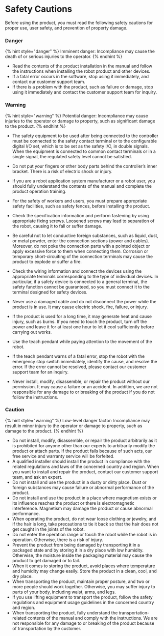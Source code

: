 ﻿# Safety Cautions

Before using the product, you must read the following safety cautions for proper use, user safety, and prevention of property damage.

### Danger

{% hint style="danger" %}
Imminent danger: Incompliance may cause the death of or serious injuries to the operator.
{% endhint %}

* Read the contents of the product installation in the manual and follow the instructions when installing the robot product and other devices.
* If a fatal error occurs in the software, stop using it immediately, and contact our customer support team.
* If there is a problem with the product, such as failure or damage, stop using it immediately and contact the customer support team for inquiry.



### Warning

{% hint style="warning" %}
Potential danger: Incompliance may cause injuries to the operator or damage to property, such as significant damage to the product.
{% endhint %}



* The safety equipment to be used after being connected to the controller must be connected to the safety contact terminal or to the configurable digital I/O set, which is to be set as the safety I/O, in double signals. When the equipment is connected to common contact terminals or in a single signal, the regulated safety level cannot be satisfied.
* Do not put your fingers or other body parts behind the controller’s inner bracket. There is a risk of electric shock or injury.
* 
  If you are a robot application system manufacturer or a robot user, you should fully understand the contents of the manual and complete the product operation training.

* For the safety of workers and users, you must prepare appropriate safety facilities, such as safety fences, before installing the product.
* Check the specification information and perform fastening by using appropriate fixing screws. Loosened screws may lead to separation of the robot, causing it to fall or suffer damage.
* Be careful not to let conductive foreign substances, such as liquid, dust, or metal powder, enter the connection sections \(power and cables\). Moreover, do not poke the connection parts with a pointed object or apply excessive force to them when connecting them. Corrosion or temporary short-circuiting of the connection terminals may cause the product to explode or suffer a fire.
* Check the wiring information and connect the devices using the appropriate terminals corresponding to the type of individual devices. In particular, if a safety device is connected to a general terminal, the safety function cannot be guaranteed, so you must connect it to the terminal designed for safety devices.
* Never use a damaged cable and do not disconnect the power while the product is in use. It may cause electric shock, fire, failure, or injury.
* 
  If the product is used for a long time, it may generate heat and cause injury, such as burns. If you need to touch the product, turn off the power and leave it for at least one hour to let it cool sufficiently before carrying out works.

* 
  Use the teach pendant while paying attention to the movement of the robot.

* If the teach pendant warns of a fatal error, stop the robot with the emergency stop switch immediately, identify the cause, and resolve the error. If the error cannot be resolved, please contact our customer support team for an inquiry.
* Never install, modify, disassemble, or repair the product without our permission. It may cause a failure or an accident. In addition, we are not responsible for any damage to or breaking of the product if you do not follow the instructions.



### Caution

{% hint style="warning" %}
Low-level danger factor: Incompliance may result in minor injury to the operator or damage to property, such as damage to the product.
{% endhint %}



* Do not install, modify, disassemble, or repair the product arbitrarily as it is prohibited for anyone other than our experts to arbitrarily modify the product or attach parts. If the product fails because of such acts, our free service and warranty service will be forfeited.
* A qualified installer should install the product in compliance with the related regulations and laws of the concerned country and region. When you want to install and repair the product, contact our customer support team, and ask an expert.
* Do not install and use the product in a dusty or dirty place. Dust or foreign substances may cause failure or abnormal performance of the product.
* Do not install and use the product in a place where magnetism exists or its influence reaches the product or there is electromagnetic interference. Magnetism may damage the product or cause abnormal performance.
* When operating the product, do not wear loose clothing or jewelry, and if the hair is long, take precautions to tie it back so that the hair does not get caught in the joints of the robot.
* Do not enter the operation range or touch the robot while the robot is in operation. Otherwise, there is a risk of injury.
* Prevent the product from being damaged by transporting it in a packaged state and by storing it in a dry place with low humidity. Otherwise, the moisture inside the packaging material may cause the product to get damaged or to fail.
* When it comes to storing the product, avoid places where temperature and humidity may change easily. Store the product in a clean, cool, and dry place.
* When transporting the product, maintain proper posture, and two or more people should work together. Otherwise, you may suffer injury to parts of your body, including waist, arms, and legs.
* If you use lifting equipment to transport the product, follow the safety regulations and equipment usage guidelines in the concerned country and region.
* When transporting the product, fully understand the transportation-related contents of the manual and comply with the instructions. We are not responsible for any damage to or breaking of the product because of transportation by the customer.





